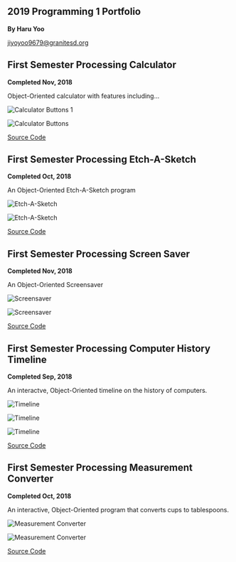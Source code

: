 ## 2019 Programming 1 Portfolio
**By Haru Yoo**

jiyoyoo9679@granitesd.org


## First Semester Processing Calculator
**Completed Nov, 2018**

Object-Oriented calculator with features including...

![Calculator Buttons](https://github.com/hyy9679/Programming-Portfolio-2019/blob/master/Images/Screen%20Shot%202019-05-08%20at%201.37.38%20PM.png)
1

![Calculator Buttons](https://github.com/hyy9679/Programming-Portfolio-2019/blob/master/Images/CalcScreenshot.png)

[Source Code](https://github.com/hyy9679/Programming-Portfolio-2019/blob/master/Code/calc.zip)


## First Semester Processing Etch-A-Sketch
**Completed Oct, 2018**

An Object-Oriented Etch-A-Sketch program

![Etch-A-Sketch](https://github.com/hyy9679/Programming-Portfolio-2019/blob/master/Images/line-000243.png)

![Etch-A-Sketch](https://github.com/hyy9679/Programming-Portfolio-2019/blob/master/Images/line-007863.png)

[Source Code](https://github.com/hyy9679/Programming-Portfolio-2019/blob/master/Code/Etch_A_Sketch.pde.zip)

## First Semester Processing Screen Saver
**Completed Nov, 2018**

An Object-Oriented Screensaver

![Screensaver](https://github.com/hyy9679/Programming-Portfolio-2019/blob/master/Images/Screensaver1.png)

![Screensaver](https://github.com/hyy9679/Programming-Portfolio-2019/blob/master/Images/Screensaver.png)

[Source Code](https://github.com/hyy9679/Programming-Portfolio-2019/blob/master/Code/screenSaver.zip)


## First Semester Processing Computer History Timeline
**Completed Sep, 2018**

An interactve, Object-Oriented timeline on the history of computers.

![Timeline](https://github.com/hyy9679/Programming-Portfolio-2019/blob/master/Images/Screen%20Shot%202019-05-08%20at%202.05.45%20PM.png)

![Timeline](https://github.com/hyy9679/Programming-Portfolio-2019/blob/master/Images/Screen%20Shot%202019-05-08%20at%202.06.00%20PM.png)

![Timeline](https://github.com/hyy9679/Programming-Portfolio-2019/blob/master/Images/Screen%20Shot%202019-05-08%20at%202.06.11%20PM.png)

[Source Code](https://github.com/hyy9679/Programming-Portfolio-2019/blob/master/Code/Timeline.pde.zip)


## First Semester Processing Measurement Converter
**Completed Oct, 2018**

An interactive, Object-Oriented program that converts cups to tablespoons.

![Measurement Converter](https://github.com/hyy9679/Programming-Portfolio-2019/blob/master/Images/Screen%20Shot%202019-05-08%20at%202.07.23%20PM.png)

![Measurement Converter](https://github.com/hyy9679/Programming-Portfolio-2019/blob/master/Images/Screen%20Shot%202019-05-08%20at%202.07.36%20PM.png)

[Source Code](https://github.com/hyy9679/Programming-Portfolio-2019/blob/master/Code/measConverterFinal.zip)
